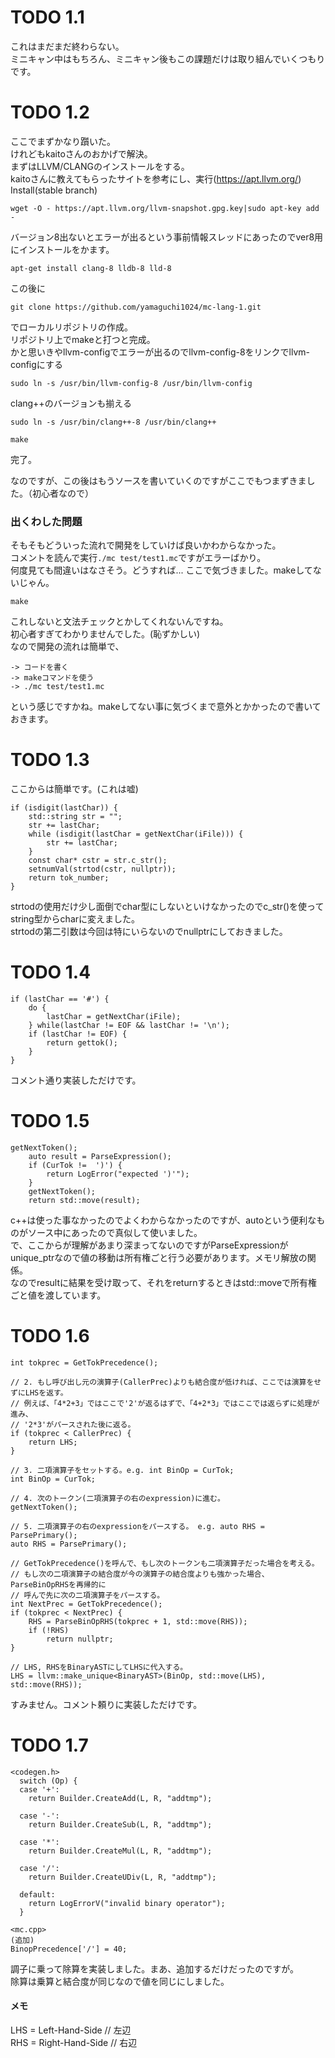 # TODO 1.1
これはまだまだ終わらない。  
ミニキャン中はもちろん、ミニキャン後もこの課題だけは取り組んでいくつもりです。

# TODO 1.2
ここでまずかなり躓いた。  
けれどもkaitoさんのおかげで解決。  
まずはLLVM/CLANGのインストールをする。  
kaitoさんに教えてもらったサイトを参考にし、実行(https://apt.llvm.org/)
Install(stable branch)  
```
wget -O - https://apt.llvm.org/llvm-snapshot.gpg.key|sudo apt-key add -
```
バージョン8出ないとエラーが出るという事前情報スレッドにあったのでver8用にインストールをかます。  
```
apt-get install clang-8 lldb-8 lld-8
```
この後に
```
git clone https://github.com/yamaguchi1024/mc-lang-1.git
```
でローカルリポジトリの作成。  
リポジトリ上でmakeと打つと完成。  
かと思いきやllvm-configでエラーが出るのでllvm-config-8をリンクでllvm-configにする
```
sudo ln -s /usr/bin/llvm-config-8 /usr/bin/llvm-config
```
clang++のバージョンも揃える
```
sudo ln -s /usr/bin/clang++-8 /usr/bin/clang++
```
```
make
```
完了。  

なのですが、この後はもうソースを書いていくのですがここでもつまずきました。（初心者なので）  

### 出くわした問題
そもそもどういった流れで開発をしていけば良いかわからなかった。  
コメントを読んで実行`./mc test/test1.mc`ですがエラーばかり。  
何度見ても間違いはなさそう。どうすれば...
ここで気づきました。makeしてないじゃん。  
```
make
```
これしないと文法チェックとかしてくれないんですね。  
初心者すぎてわかりませんでした。(恥ずかしい)  
なので開発の流れは簡単で、
```
-> コードを書く
-> makeコマンドを使う
-> ./mc test/test1.mc
```
という感じですかね。makeしてない事に気づくまで意外とかかったので書いておきます。  

# TODO 1.3
ここからは簡単です。(これは嘘)  
```
if (isdigit(lastChar)) {
    std::string str = "";
    str += lastChar; 
    while (isdigit(lastChar = getNextChar(iFile))) {
        str += lastChar; 
    }
    const char* cstr = str.c_str();
    setnumVal(strtod(cstr, nullptr));
    return tok_number;
}
```
strtodの使用だけ少し面倒でchar型にしないといけなかったのでc_str()を使ってstring型からcharに変えました。  
strtodの第二引数は今回は特にいらないのでnullptrにしておきました。  

# TODO 1.4
```
if (lastChar == '#') {
    do {
        lastChar = getNextChar(iFile);
    } while(lastChar != EOF && lastChar != '\n');
    if (lastChar != EOF) {
        return gettok();
    }
}
```
コメント通り実装しただけです。  

# TODO 1.5
```
getNextToken();
    auto result = ParseExpression();
    if (CurTok !=  ')') {
        return LogError("expected ')'");
    }
    getNextToken();
    return std::move(result);
```
c++は使った事なかったのでよくわからなかったのですが、autoという便利なものがソース中にあったので真似して使いました。  
で、ここからが理解があまり深まってないのですがParseExpressionがunique_ptrなので値の移動は所有権ごと行う必要があります。メモリ解放の関係。  
なのでresultに結果を受け取って、それをreturnするときはstd::moveで所有権ごと値を渡しています。  

# TODO 1.6
```
int tokprec = GetTokPrecedence();

// 2. もし呼び出し元の演算子(CallerPrec)よりも結合度が低ければ、ここでは演算をせずにLHSを返す。
// 例えば、「4*2+3」ではここで'2'が返るはずで、「4+2*3」ではここでは返らずに処理が進み、
// '2*3'がパースされた後に返る。
if (tokprec < CallerPrec) {
    return LHS;
}

// 3. 二項演算子をセットする。e.g. int BinOp = CurTok;
int BinOp = CurTok;

// 4. 次のトークン(二項演算子の右のexpression)に進む。
getNextToken();

// 5. 二項演算子の右のexpressionをパースする。 e.g. auto RHS = ParsePrimary();
auto RHS = ParsePrimary();

// GetTokPrecedence()を呼んで、もし次のトークンも二項演算子だった場合を考える。
// もし次の二項演算子の結合度が今の演算子の結合度よりも強かった場合、ParseBinOpRHSを再帰的に
// 呼んで先に次の二項演算子をパースする。
int NextPrec = GetTokPrecedence();
if (tokprec < NextPrec) {
    RHS = ParseBinOpRHS(tokprec + 1, std::move(RHS));
    if (!RHS)
        return nullptr;
}

// LHS, RHSをBinaryASTにしてLHSに代入する。
LHS = llvm::make_unique<BinaryAST>(BinOp, std::move(LHS), std::move(RHS));
```
すみません。コメント頼りに実装しただけです。

# TODO 1.7
```
<codegen.h>
  switch (Op) {
  case '+':
    return Builder.CreateAdd(L, R, "addtmp");

  case '-':
    return Builder.CreateSub(L, R, "addtmp");

  case '*':
    return Builder.CreateMul(L, R, "addtmp");

  case '/':
    return Builder.CreateUDiv(L, R, "addtmp");

  default:
    return LogErrorV("invalid binary operator");
  }
```
```
<mc.cpp>
(追加)
BinopPrecedence['/'] = 40;
```

調子に乗って除算を実装しました。まあ、追加するだけだったのですが。  
除算は乗算と結合度が同じなので値を同じにしました。  


#### メモ
LHS = Left-Hand-Side    // 左辺  
RHS = Right-Hand-Side   // 右辺
